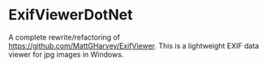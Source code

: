 # ExifViewerDotNet
A complete rewrite/refactoring of https://github.com/MattGHarvey/ExifViewer.
This is a lightweight EXIF data viewer for jpg images in Windows. 
